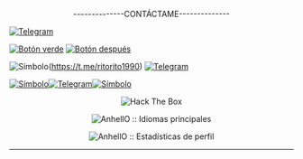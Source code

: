 <p align="center">   --------------CONTÁCTAME--------------</p>

[![Telegram](https://img.shields.io/badge/Telegram-%40ritorito1990-blue?logo=telegram)](https://t.me/ritorito1990)


[![Botón verde](https://img.shields.io/badge/&&&&&&&&&&&-Texto%20del%20bot%C3%B3n-green)](https://t.me/ritorito1990) [![Botón después](https://img.shields.io/badge/Bot%C3%B3n%20despu%C3%A9s-Texto%20del%20bot%C3%B3n-blue)](URL_DEL_SEGUNDO_BOTON)

![Símbolo](https://img.shields.io/badge/---------green)(https://t.me/ritorito1990) [![Telegram](https://img.shields.io/badge/Telegram-%40ritorito1990-blue?logo=telegram)](https://t.me/ritorito1990)


[![Símbolo](https://img.shields.io/badge/-----------------------------------green)](https://t.me/ritorito1990)[![Telegram](https://img.shields.io/badge/Telegram-%40ritorito1990-blue?logo=telegram)](https://t.me/ritorito1990)[![Símbolo](https://img.shields.io/badge/-------------------------------green)](https://t.me/ritorito1990) 

<p align="center"><img src="http://www.hackthebox.eu/badge/image/878653" alt="Hack The Box"></ p>











	

		

	





















	













  





  



















  







  







  































<p align="center"><img src="https://github-readme-stats.vercel.app/api/top-langs/?username=Fenrir-00&langs_count=10&theme=tokyonight&layout=compact" alt="AnhellO :: Idiomas principales" /></p>



<p align="center"><img src="https://github-readme-stats.vercel.app/api?username=Fenrir-00&show_icons=true&theme=synthwave" alt="AnhellO :: Estadísticas de perfil" /></ p>



---


<!--
**Fenrir-00/Fenrir-00** is a ✨ _special_ ✨ repository because its `README.md` (this file) appears on your GitHub profile.

Here are some ideas to get you started:

- 🔭 I’m currently working on ...
- 🌱 I’m currently learning ...
- 👯 I’m looking to collaborate on ...
- 🤔 I’m looking for help with ...
- 💬 Pregúntame sobre...
- 📫 Cómo contactarme: ...
- 😄 Pronouns: ...
- ⚡ Fun fact: ...
-->
